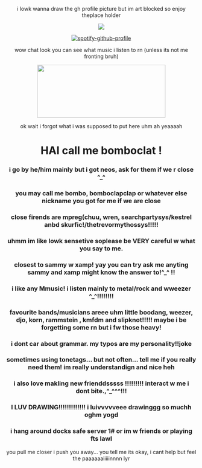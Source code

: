 <div align="center">

i lowk wanna draw the gh profile picture but im art blocked so enjoy theplace holder

![](https://komarev.com/ghpvc/?username=bomboclapclap&color=0099d3&abbreviated=true&style=flat-square&label=+sigmas+collected+)

[![spotify-github-profile](https://spotify-github-profile.kittinanx.com/api/view?uid=hvvqvjs480cxuz08mw5u083li&cover_image=true&theme=natemoo-re&background_color=121212&interchange=true&bar_color=53b14f&bar_color_cover=true)](https://spotify-github-profile.kittinanx.com/api/view?uid=hvvqvjs480cxuz08mw5u083li&redirect=true)

wow chat look you can see what music i listen to rn (unless its not me fronting bruh)

<img src="https://media1.tenor.com/m/goY0VJNhQSIAAAAd/bleh-bleh-cat.gif" width="340" height="140">

ok wait i forgot what i was supposed to put here uhm
ah yeaaaah


# HAI call me bomboclat !
### i go by he/him mainly but i got neos, ask for them if we r close ^_^
### you may call me bombo, bomboclapclap or whatever else nickname you got for me if we are close
### close firends are mpreg(chuu, wren, searchpartysys/kestrel anbd skurfic!/thetrevormythossys!!!!!
### uhmm im like lowk sensetive soplease be VERY careful w what you say to me.
### closest to sammy w xamp! yay you can try ask me anyting sammy and xamp might know the answer to!^_^ !!
### i like any Mmusic! i listen mainly to metal/rock and wweezer ^_^!!!!!!!!
### favourite bands/musicians areee uhm little boodang, weezer, djo, korn, rammstein , kmfdm and slipknot!!!!! maybe i be forgetting some rn but i fw those heavy!
### i dont car about grammar. my typos are my personality!!joke
### sometimes using tonetags... but not often... tell me if you really need them! im really understandign and nice heh
### i also love makling new frienddsssss !!!!!!!!! interact w me i dont bite.,^_^^^!!!  
### I LUV DRAWING!!!!!!!!!!!!! i luivvvvveee drawinggg so muchh oghm yogd
### i hang around docks safe server 1# or im w friends or playing fts lawl

you pull me closer i push you away... you tell me its okay, i cant help but feel the paaaaaaiiiiinnnn lyr

